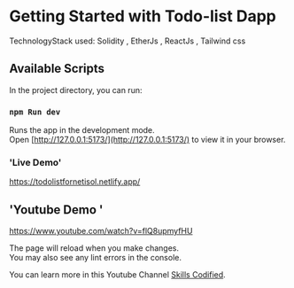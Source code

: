 # Getting Started with  Todo-list Dapp

TechnologyStack used: Solidity , EtherJs , ReactJs , Tailwind css

## Available Scripts

In the project directory, you can run:

### `npm Run dev`

Runs the app in the development mode.\
Open [http://127.0.0.1:5173/](http://127.0.0.1:5173/) to view it in your browser.

### 'Live Demo'

https://todolistfornetisol.netlify.app/

## 'Youtube Demo '
https://www.youtube.com/watch?v=flQ8upmyfHU


The page will reload when you make changes.\
You may also see any lint errors in the console.

You can learn more in this Youtube Channel [Skills Codified](https://www.youtube.com/@skillscodified). 
